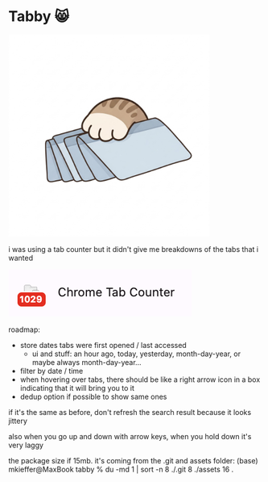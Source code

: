 # Tabby 😸

<img src="assets/tabby.png" alt="ahhhh" width="400">

i was using a tab counter but it didn't give me breakdowns of the tabs that i wanted

![ahhhh](assets/ahhhh.png)






roadmap:
- store dates tabs were first opened / last accessed    
    - ui and stuff: an hour ago, today, yesterday, month-day-year, or maybe always month-day-year...
- filter by date / time
- when hovering over tabs, there should be like a right arrow icon in a box indicating that it will bring you to it
- dedup option if possible to show same ones


if it's the same as before, don't refresh the search result
because it looks jittery

also when you go up and down with arrow keys, when you hold
down it's very laggy


the package size if 15mb. it's coming from
the .git and assets folder:
(base) mkieffer@MaxBook tabby % du -md 1 | sort -n
8       ./.git
8       ./assets
16      .